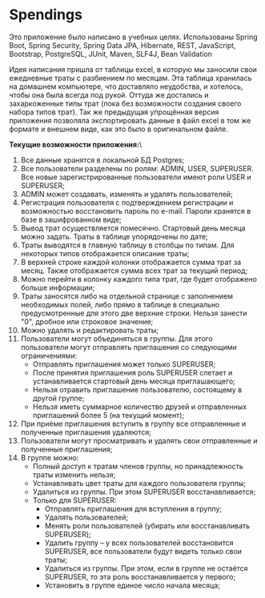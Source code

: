 # Spendings 
Это приложение было написано в учебных целях. Использованы Spring Boot, Spring Security, Spring Data JPA, Hibernate, REST, JavaScript, Bootstrap, PostgreSQL, JUnit, Maven, SLF4J, Bean Validation

Идея написания пришла от таблицы excel, в которую мы заносили свои ежедневные траты с разбиением 
по месяцам. Эта таблица хранилась на домашнем компьютере, что доставляло неудобства, и хотелось, 
чтобы она была всегда под рукой. Оттуда же достались и захаркоженные типы трат 
(пока без возможности создания своего набора типов трат). Так же предыдущая упрощённая версия 
приложения позволяла экспортировать данные в файл excel в том же формате и внешнем виде, 
как это было в оригинальном файле.

**Текущие возможности приложения:**\
1. Все данные хранятся в локальной БД Postgres;
2. Все пользователи разделены по ролям: ADMIN, USER, SUPERUSER. Все новые зарегистрированные пользователи имеют роли USER и SUPERUSER;
3. ADMIN может создавать, изменять и удалять пользователей;
4. Регистрация пользователя с подтверждением регистрации и возможностью восстановить пароль по e-mail. Пароли хранятся в базе в зашифрованном виде;
5. Вывод трат осуществляется помесячно. Стартовый день месяца можно задать. Траты в таблице упорядочены по дате;
6. Траты выводятся в главную таблицу в столбцы по типам. Для некоторых типов отображается описание траты;
7. В верхней строке каждой колонки отображается сумма трат за месяц. Также отображается сумма всех трат за текущий период;
8. Можно перейти в колонку каждого типа трат, где будет отображено больше информации;
9. Траты заносятся либо на отдельной странице с заполнением необходимых полей, либо прямо в таблице в специально предусмотренные для этого две верхние строки. Нельзя занести "0", дробное или строковое значение;
10. Можно удалять и редактировать траты;
11. Пользователи могут объединяться в группы. Для этого пользователи могут отправлять приглашения со следующими ограничениями:
    - Отправлять приглашения может только SUPERUSER;
    - После принятия приглашения роль SUPERUSER слетает и устанавливается стартовый день месяца приглашающего;
    - Нельзя отравить приглашение пользователю, состоящему в другой группе;
    - Нельзя иметь суммарное количество друзей и отправленных приглашений более 5 (на текущий момент);
12. При приёме приглашения вступить в группу все отправленные и полученные приглашения удаляются;
13. Пользователи могут просматривать и удалять свои отправленные и полученные приглашения;
14. В группе можно:
    - Полный доступ к тратам членов группы, но принадлежность траты изменить нельзя;
    - Устанавливать цвет траты для каждого пользователя группы;
    - Удалиться из группы. При этом SUPERUSER восстанавливается;
    - Только для SUPERUSER:
      - Отправлять приглашения для вступления в группу;
      - Удалять пользователей;
      - Менять роли пользователей (убирать или восстанавливать SUPERUSER);
      - Удалить группу – у всех пользователей восстановится SUPERUSER, все пользователи будут видеть только свои траты;
      - Удалиться из группы. При этом, если в группе не остаётся SUPERUSER, то эта роль восстанавливается у первого;
      - Установить в группе единое число начала месяца;
